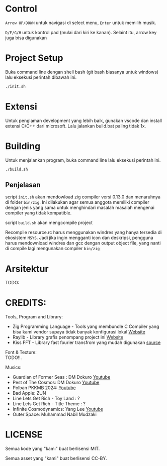# Control

`Arrow UP/DOWN` untuk navigasi di select menu, `Enter` untuk memilih musik.

`D/F/G/H` untuk kontrol pad (mulai dari kiri ke kanan). Selaint itu, arrow key juga bisa digunakan

# Project Setup

Buka command line dengan shell bash (git bash biasanya untuk windows) lalu eksekusi perintah dibawah ini.

```sh
./init.sh
```

# Extensi

Untuk penglaman development yang lebih baik, gunakan vscode dan install extensi C/C++ dari microsoft. Lalu jalankan build.bat paling tidak 1x.

# Building

Untuk menjalankan program, buka command line lalu eksekusi perintah ini.

```sh
./build.sh
```

## Penjelasan

script `init.sh` akan mendowload zig compiler versi 0.13.0 dan menaruhnya di folder `bin/zig`. Ini dilakukan agar semua anggota memiliki compiler dengan jenis yang sama untuk menghindari masalah masalah mengenai compiler yang tidak kompatible.

script `build.sh` akan mengcompile project

Recompile resource.rc harus menggunakan windres yang hanya tersedia di ekosistem `MSYS`. Jadi jika ingin mengganti icon dan deskripsi, pengguna harus mendownload windres dan gcc dengan output object file, yang nanti di compile lagi mengunakan compiler `bin/zig`

# Arsitektur

TODO:

# CREDITS:

Tools, Program and Library:  
- Zig Programming Language - Tools yang membundle C Compiler yang bisa kami vendor supaya tidak banyak konfigurasi lokal [Website](https://ziglang.org/)
- Raylib - Library grafis penompang project ini [Website](https://www.raylib.com/)
- Kiss FFT - Library fast fourier transfrom yang mudah digunakan [source](https://github.com/mborgerding/kissfft)

Font & Texture:  
TODO!!.

Musics: 
- Guardian of Former Seas : DM Dokuro [Youtube](https://youtu.be/hPEQLU-aD3I?si=9heevkGvYLgjFbVB)
- Pest of The Cosmos: DM Dokuro [Youtube](https://youtu.be/KJHNdl3R8GM?si=9-p5swVbVlLLFAuX)
- Polban PKKMB 2024: [Youtube](https://youtu.be/WRBgfxkUZPE?si=PesefKsDdmmXgz6l)
- Bad Apple: ZUN
- Line Lets Get Rich - Toy Land : ?
- Line Lets Get Rich - Title Theme : ?
- Infinite Cosmodynamics: Yang Lee [Youtube](https://youtu.be/tSOCwLjv3WQ?si=E2CxA5cTtO2vGeuS) 
- Outer Space: Muhammad Nabil Mudzaki
  
# LICENSE
Semua kode yang "kami" buat berlisensi MIT.

Semua asset yang "kami" buat berlisensi CC-BY.